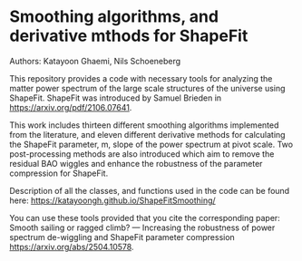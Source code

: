 # Smoothing algorithms, and derivative mthods for ShapeFit

Authors: Katayoon Ghaemi, Nils Schoeneberg

This repository provides a code with necessary tools for analyzing the matter power spectrum of the large scale structures of the universe using ShapeFit.
ShapeFit was introduced by Samuel Brieden in https://arxiv.org/pdf/2106.07641.


This work includes thirteen different smoothing algorithms implemented from the literature, and eleven different derivative methods for calculating the ShapeFit parameter, m,
slope of the power spectrum at pivot scale.
Two post-processing methods are also introduced which aim to remove the residual BAO wiggles and enhance the robustness of the parameter compression for ShapeFit.

Description of all the classes, and functions used in the code can be found here: https://katayoongh.github.io/ShapeFitSmoothing/

You can use these tools provided that you cite the corresponding paper: Smooth sailing or ragged climb? — Increasing the robustness of power spectrum de-wiggling and ShapeFit parameter compression https://arxiv.org/abs/2504.10578.
